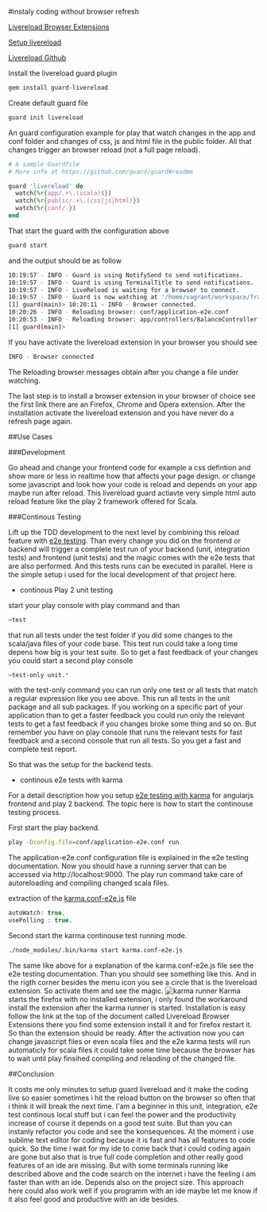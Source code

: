 #instaly coding without browser refresh

[Livereload Browser Extensions](http://feedback.livereload.com/knowledgebase/articles/86242-how-do-i-install-and-use-the-browser-extensions-)

[Setup livereload](https://coderwall.com/p/-uvdya)

[Livereload Github](https://github.com/guard/guard-livereload)


Install the livereload guard plugin
```bash
gem install guard-livereload
```

Create default guard file
```bash
guard init livereload
```

An guard configuration example for play that watch changes in the app and conf folder and changes of css, js and html file in the public folder. All that changes trigger an browser reload (not a full page reload).
```ruby
# A sample Guardfile
# More info at https://github.com/guard/guard#readme

guard 'livereload' do
  watch(%r{app/.+\.(scala)$})
  watch(%r{public/.+\.(css|js|html)})
  watch(%r{conf/.})
end
```

That start the guard with the configuration above 
```bash
guard start
```
and the output should be as follow
```bash
10:19:57 - INFO - Guard is using NotifySend to send notifications.
10:19:57 - INFO - Guard is using TerminalTitle to send notifications.
10:19:57 - INFO - LiveReload is waiting for a browser to connect.
10:19:57 - INFO - Guard is now watching at '/home/vagrant/workspace/frank/bankapp'
[1] guard(main)> 10:20:11 - INFO - Browser connected.
10:20:26 - INFO - Reloading browser: conf/application-e2e.conf
10:20:53 - INFO - Reloading browser: app/controllers/BalanceController.scala
[1] guard(main)> 
```
If you have activate the livereload extension in your browser you should see
```bash
INFO - Browser connected
```
The Reloading browser messages obtain after you change a file under watching.

The last step is to install a browser extension in your browser of choice see the first link there are an Firefox, Chrome and Opera extension. After the installation activate the livereload extension and you have never do a refresh page again.

##Use Cases

###Development

Go ahead and change your frontend code for example a css defintion and show more or less in realtime how that affects your page design. or change some javascript and look how your code is reload and depends on your app maybe run after reload. This livereload guard actiavte very simple html auto reload feature like the play 2 framework offered for Scala.

###Continous Testing

Lift up the TDD development to the next level by combining this reload feature with [e2e testing](https://github.com/pussinboots/bankapp/blob/master/doc/e2etest.md). Than every change you did on the frontend or backend
will trigger a complete test run of your backend (unit, integration tests) and frontend (unit tests) and the magic comes with the e2e tests that are also performed. And this tests runs can be executed in parallel. Here is the simple setup i used for the local development of that project here.

* continous Play 2 unit testing

start your play console with play command and than
```bash
~test
```
that run all tests under the test folder if you did some changes to the scala/java files of your code base. This test run could take a long time depens how big is your test suite. So to get a fast feedback of your changes you could start a second play console
```bash
~test-only unit.*
```
with the test-only command you can run only one test or all tests that match a regular expression like you see above. This run all tests in the unit package and all sub packages. If you working on a specific part of your application than to get a faster feedback you could run only the relevant tests to get a fast feedback if you changes broke some thing and so on. But remember you have on play console that runs the relevant tests for fast feedback and a second console that run all tests. So you get a fast and complete test report.

So that was the setup for the backend tests.

* continous e2e tests with karma

For a detail description how you setup [e2e testing with karma](https://github.com/pussinboots/bankapp/blob/master/doc/e2etest.md) for angularjs frontend and play 2 backend. The topic here is how to start the continouse testing process. 

First start the play backend.
```bash
play -Dconfig.file=conf/application-e2e.conf run
```
The application-e2e.conf configuration file is explained in the e2e testing documentation. Now you should have a running server that can be accessed via http://localhost:9000. The play run command take care of autoreloading and compiling changed scala files.

extraction of the [karma.conf-e2e.js](https://github.com/pussinboots/bankapp/blob/master/karma.conf-e2e.js) file
```javascript
autoWatch: true,
usePolling : true,
```

Second start the karma continouse test running mode.
```bash
./node_modules/.bin/karma start karma.conf-e2e.js
```
The same like above for a explanation of the karma.conf-e2e.js file see the e2e testing documentation. 
Than you should see something like this. And in the rigth corner besides the menu icon you see a circle that is the livereload extension. So activate them and see the magic.
![karma runner](https://raw.githubusercontent.com/pussinboots/bankapp/master/public/images/karma_runner_firefox.png)
Karma starts the firefox with no installed extension, i only found the workaround install the extension after the karma runner is started. Installation is easy follow the link at the top of the document called Livereload Browser Extensions there you find some extension install it and for firefox restart it. So than the extension should be ready. After the activation now you can change javascript files or even scala files and the e2e karma tests will run automaticly for scala files it could take some time because the browser has to wait until play finsihed compiling and relaoding of the changed file.

##Conclusion

It costs me only minutes to setup guard livereload and it make the coding live so easier sometimes i hit the reload button on the browser so often that i think it will break the next time. I'am a beginner in this unit, integration, e2e test continous local stuff but i can feel the power and the productivity increase of course it depends on a good test suite. But than you can instanly refactor you code and see the konsequences. At the moment i use sublime text editor for coding because it is fast and has all features to code quick. So the time i wait for my ide to come back that i could coding again are gone but also that is true full code completion and other really good features of an ide are missing. But with some terminals running like described above and the code search on the internet i have the feeling i am faster than with an ide. Depends also on the project size. This approach here could also work well if you programm with an ide maybe let me know if it also feel good and productive with an ide besides.


